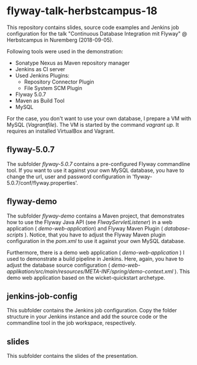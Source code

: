 flyway-talk-herbstcampus-18
=================

This repository contains slides, source code examples and Jenkins job configuration for the talk "Continuous Database Integration mit Flyway" @ Herbstcampus in Nuremberg (2018-09-05).

Following tools were used in the demonstration:
- Sonatype Nexus as Maven repository manager
- Jenkins  as CI server
- Used Jenkins Plugins:
  - Repository Connector Plugin
  - File System SCM Plugin
- Flyway 5.0.7
- Maven as Build Tool
- MySQL

For the case,  you don't want to use your own database, I prepare a VM with MySQL (_Vagrantfile_). The VM is started by the command _vagrant up_. It requires an installed VirtualBox and Vagrant.

flyway-5.0.7
----------------------------

The subfolder _flyway-5.0.7_ contains a pre-configured Flyway commandline tool. If you want to use it against your own MySQL database, you have to change the url, user and password configuration in 'flyway-5.0.7/conf/flyway.properties'.

flyway-demo
--------------------

The subfolder _flyway-demo_ contains a Maven project, that demonstrates how to use the Flyway Java API (see _FlwayServletListener_) in a web application ( _demo-web-application_) and Flyway Maven Plugin ( _database-scripts_ ).
Notice, that you have to adjust the Flyway Maven plugin configuration in the _pom.xml_ to use it against your own MySQL database.

Furthermore, there is a demo web application ( _demo-web-application_ ) I used to demonstrate a build pipeline in Jenkins.
Here, again, you have to adjust the database source configuration ( _demo-web-applikation/src/main/resources/META-INF/spring/demo-context.xml_ ).
This demo web application based on the wicket-quickstart archetype.

jenkins-job-config
-------------------

This subfolder contains the Jenkins job configuration. Copy the folder structure in your Jenkins instance and add the
source code or the commandline tool in the job workspace, respectively.

slides
---------

This subfolder contains the slides of the presentation.
